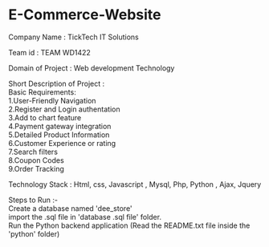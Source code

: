 # E-Commerce-Website

Company Name : TickTech IT Solutions

Team id : TEAM WD1422

Domain of Project :  Web development Technology

Short Description of Project :<br/>
Basic Requirements:<br/>
1.User-Friendly Navigation<br/>
2.Register and Login authentation <br/>
3.Add to chart feature <br/>
4.Payment gateway integration <br/>
5.Detailed Product Information <br/>
6.Customer Experience or rating <br/>
7.Search filters <br/>
8.Coupon Codes <br/>
9.Order Tracking<br/>

Technology Stack : Html, css, Javascript , Mysql, Php, Python , Ajax, Jquery

Steps to Run :- <br/>
Create a database named 'dee_store'<br/>
import the .sql file in 'database .sql file' folder.<br/>
Run the Python backend application (Read the README.txt file inside the 'python' folder)
